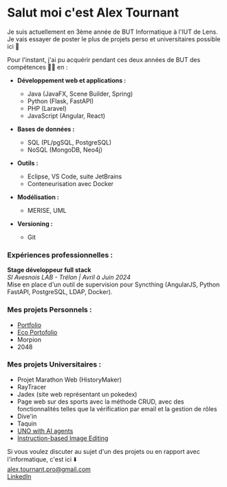 # Salut moi c'est Alex Tournant

Je suis actuellement en 3ème année de BUT Informatique à l'IUT de Lens.  
Je vais essayer de poster le plus de projets perso et universitaires possible ici 👀  

Pour l'instant, j'ai pu acquérir pendant ces deux années de BUT des compétences 🧑‍💻 en :

- **Développement web et applications :**  
  - Java (JavaFX, Scene Builder, Spring)  
  - Python (Flask, FastAPI)  
  - PHP (Laravel)  
  - JavaScript (Angular, React)  

- **Bases de données :**  
  - SQL (PL/pgSQL, PostgreSQL)  
  - NoSQL (MongoDB, Neo4j)  

- **Outils :**  
  - Eclipse, VS Code, suite JetBrains  
  - Conteneurisation avec Docker  

- **Modélisation :**  
  - MERISE, UML  

- **Versioning :**  
  - Git  

### Expériences professionnelles :
**Stage développeur full stack**  
*SI Avesnois LAB - Trélon | Avril à Juin 2024*  
Mise en place d'un outil de supervision pour Syncthing (AngularJS, Python FastAPI, PostgreSQL, LDAP, Docker).

### Mes projets Personnels :
- [Portfolio](https://alextournant.github.io/portfolio/)
- [Eco Portofolio](https://eco-portfolio-three.vercel.app/)
- Morpion
- 2048

### Mes projets Universitaires :
- Projet Marathon Web (HistoryMaker)
- RayTracer
- Jadex (site web représentant un pokedex)
- Page web sur des sports avec la méthode CRUD, avec des fonctionnalités telles que la vérification par email et la gestion de rôles
- Dive'in
- Taquin
- [UNO with AI agents](https://colab.research.google.com/drive/1GXfvFA_7nBMWKMvgM4qkZkfyAvHkIBYr?usp=sharing)
- [Instruction-based Image Editing](https://colab.research.google.com/drive/1X0I4nN9201qPsfUCmEL71d0V5tjugdNi?usp=sharing)

Si vous voulez discuter au sujet d'un des projets ou en rapport avec l'informatique, c'est ici ⬇️  
alex.tournant.pro@gmail.com  
[LinkedIn](https://www.linkedin.com/in/alex-tournant/)
